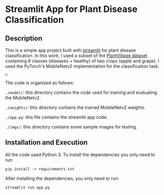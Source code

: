# Streamlit App for Plant Disease Classification

## Description

This is a simple app project built with [streamlit](https://streamlit.io/) for plant disease classification. In this work, I used a subset of the [PlantVillage dataset](https://www.kaggle.com/emmarex/plantdisease) containing 8 classes (diseases + healthy) of two crops (apple and grape). I used the PyTorch's MobileNetv2 implementation for the classification task. 

<img src="/home/lucas/Documents/codes/st-plant-disease-classifier/imgs/app.gif" style="zoom: 50%;" />

The code is organized as follows:

```./model/```: this directory contains the code used for training and evaluating the MobileNetv2.

```./weights/```: this directory contains the trained MobileNetv2 weights.

```./app.py```: this file contains the streamlit app code.

`./imgs/`: this directory contains some sample images for testing.

## Installation and Execution

All the code used Python 3. To install the dependencies you only need to run: 

 `pip install -r requirements.txt`

After installing the dependencies, you only need to run:

`streamlit run app.py`






